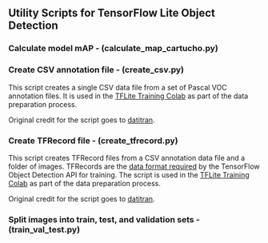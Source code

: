 ## Utility Scripts for TensorFlow Lite Object Detection

### Calculate model mAP - (calculate_map_cartucho.py)

### Create CSV annotation file - (create_csv.py)
This script creates a single CSV data file from a set of Pascal VOC annotation files. It is used in the [TFLite Training Colab](https://colab.research.google.com/github/EdjeElectronics/TensorFlow-Lite-Object-Detection-on-Android-and-Raspberry-Pi/blob/master/Train_TFLite2_Object_Detction_Model.ipynb) as part of the data preparation process.

Original credit for the script goes to [datitran](https://github.com/datitran/raccoon_dataset/blob/master/xml_to_csv.py).

### Create TFRecord file - (create_tfrecord.py)
This script creates TFRecord files from a CSV annotation data file and a folder of images. TFRecords are the [data format required](https://github.com/tensorflow/models/blob/master/research/object_detection/g3doc/preparing_inputs.md) by the TensorFlow Object Detection API for training. The script is used in the [TFLite Training Colab](https://colab.research.google.com/github/EdjeElectronics/TensorFlow-Lite-Object-Detection-on-Android-and-Raspberry-Pi/blob/master/Train_TFLite2_Object_Detction_Model.ipynb) as part of the data preparation process.

Original credit for the script goes to [datitran](https://github.com/datitran/raccoon_dataset/blob/master/generate_tfrecord.py).

### Split images into train, test, and validation sets - (train_val_test.py)
